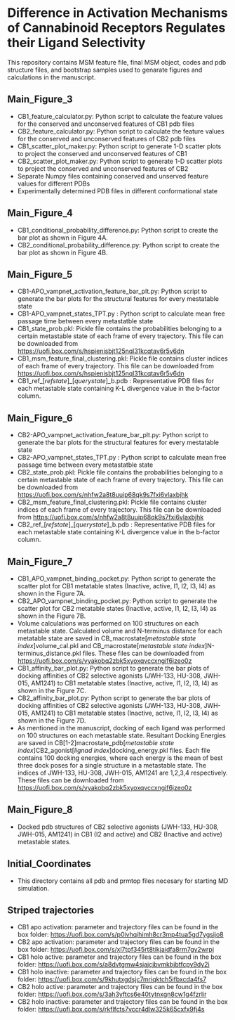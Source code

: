 #  Difference in Activation Mechanisms of Cannabinoid Receptors Regulates their Ligand Selectivity
This repository contains MSM feature file, final MSM object, codes and pdb structure files, and bootstrap samples used to genarate figures and
calculations in the manuscript.

## Main_Figure_3 
- CB1_feature_calculator.py: Python script to calculate the feature values for the conserved and unconserved features of CB1 pdb files
- CB2_feature_calculator.py: Python script to calculate the feature values for the conserved and unconserved features of CB2 pdb files  
- CB1_scatter_plot_maker.py: Python script to generate 1-D scatter plots to project the conserved and unconserved features of CB1
- CB2_scatter_plot_maker.py: Python script to generate 1-D scatter plots to project the conserved and unconserved features of CB2
- Separate Numpy files containing conserved and unserved feature values for different PDBs
- Experimentally determined PDB files in different conformational state

## Main_Figure_4 
- CB1_conditional_probability_difference.py: Python script to create the bar plot as shown in Figure 4A.
- CB2_conditional_probability_difference.py: Python script to create the bar plot as shown in Figure 4B.


## Main_Figure_5
- CB1-APO_vampnet_activation_feature_bar_plt.py: Python script to generate the bar plots for the structural features for every mestatable state
- CB1-APO_vampnet_states_TPT.py : Python script to calculate mean free passage time between every metastatble state
- CB1_state_prob.pkl: Pickle file contains the probabilities belonging to a certain metastable state of each frame of every trajectory. This file can be downloaded from https://uofi.box.com/s/hspienisbjt125nql31kcqtav6r5v6dn
- CB1_msm_feature_final_clustering.pkl: Pickle file contains cluster indices of each frame of every trajectory. This file can be downloaded from https://uofi.box.com/s/hspienisbjt125nql31kcqtav6r5v6dn
- CB1_ref_[_refstate_]_[_querystate_]_b.pdb : Representative PDB files for each metastable state containing K-L divergence value in the b-factor column.

## Main_Figure_6
- CB2-APO_vampnet_activation_feature_bar_plt.py: Python script to generate the bar plots for the structural features for every mestatable state
- CB2-APO_vampnet_states_TPT.py : Python script to calculate mean free passage time between every metastatble state
- CB2_state_prob.pkl: Pickle file contains the probabilities belonging to a certain metastable state of each frame of every trajectory. This file can be downloaded from https://uofi.box.com/s/nhfw2a8t8uuip68qk9s7fxi6vlaxbjhk
- CB2_msm_feature_final_clustering.pkl: Pickle file contains cluster indices of each frame of every trajectory. This file can be downloaded from https://uofi.box.com/s/nhfw2a8t8uuip68qk9s7fxi6vlaxbjhk
- CB2_ref_[_refstate_]_[_querystate_]_b.pdb : Representative PDB files for each metastable state containing K-L divergence value in the b-factor column.


## Main_Figure_7
- CB1_APO_vampnet_binding_pocket.py: Python script to generate the scatter plot for CB1 metatable states (Inactive, active, I1, I2, I3, I4) as shown in the Figure 7A.
- CB2_APO_vampnet_binding_pocket.py: Python script to generate the scatter plot for CB2 metatable states (Inactive, active, I1, I2, I3, I4) as shown in the Figure 7B.
- Volume calculations was performed on 100 structures on each metastable state. Calculated volume and N-terminus distance for each metatable state are saved in CB_macrostate[_metastable state index_]volume_cal.pkl and CB_macrostate[_metastable state index_]N-terminus_distance.pkl files. These files can be downloaded from https://uofi.box.com/s/vyakobq2zbk5xyoxqvccxngif6jzeo0z
- CB1_affinity_bar_plot.py: Python script to generate the bar plots of docking affinities of CB2 selective agonists (JWH-133, HU-308, JWH-015, AM1241) to CB1 metatable states (Inactive, active, I1, I2, I3, I4) as shown in the Figure 7C. 
- CB2_affinity_bar_plot.py: Python script to generate the bar plots of docking affinities of CB2 selective agonists (JWH-133, HU-308, JWH-015, AM1241) to CB1 metatable states (Inactive, active, I1, I2, I3, I4) as shown in the Figure 7D.
- As mentioned in the manuscript, docking of each ligand was performed on 100 structures on each metastable state. Resultant Docking Energies are saved in CB[1-2]macrostate_pdb[_metastable state index_]CB2_agonist[_lignad index_]docking_energy.pkl files. Each file contains 100 docking energies, where each energy is the mean of best three dock poses for a single structure in a metastable state. The indices of JWH-133, HU-308, JWH-015, AM1241 are 1,2,3,4 respectively. These files can be downloaded from https://uofi.box.com/s/vyakobq2zbk5xyoxqvccxngif6jzeo0z

## Main_Figure_8 
- Docked pdb structures of CB2 selective agonists (JWH-133, HU-308, JWH-015, AM1241) in CB1 (I2 and active) and CB2 (Inactive and active) metastable states. 

## Initial_Coordinates
- This directory contains all pdb and prmtop files necesary for starting MD simulation.   

## Striped trajectories
- CB1 apo activation: parameter and trajectory files can be found in the box folder: https://uofi.box.com/s/p0ivhqihimh8cr3mp4tua5gd7ygsijo8
- CB2 apo activation: parameter and trajectory files can be found in the box folder: https://uofi.box.com/s/xl7tpf345rt8tikjaidfa8rm7gy2wrpj
- CB1 holo active: parameter and trajectory files can be found in the box folder: https://uofi.box.com/s/a8dvtgmw4sjajcjbvmkbjbtfcpy9dy2i
- CB1 holo inactive: parameter and trajectory files can be found in the box folder: https://uofi.box.com/s/9khutxgdsjc7mriqktch5ifbxcda4fs7
- CB2 holo active: parameter and trajectory files can be found in the box folder: https://uofi.box.com/s/3ah3yftcs6e40tytnxgn8cw1g4fzrlir
- CB2 holo inactive: parameter and trajectory files can be found in the box folder: https://uofi.box.com/s/rkflfcts7vccr4dlw325k65cxfx9fj4s





